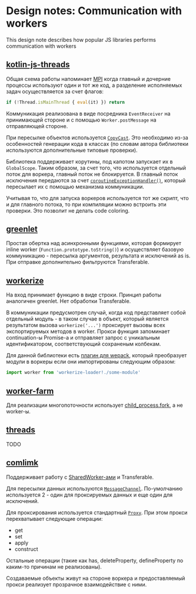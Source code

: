 # Design notes: Communication with workers

This design note describes how popular JS libraries performs communication with workers

## [kotlin-js-threads](https://github.com/Chainfire/kotlin-js-threads)

Общая схема работы напоминает [MPI](https://en.wikipedia.org/wiki/Message_Passing_Interface) когда главный и дочерние процессы используют один и тот же код, а разделение исполняемых задач осуществляется за счет флагов:

```js
if (!Thread.isMainThread { eval(it) }) return
```

Коммуникация реализована в виде посредника `EventReceiver` на принимающей стороне и с помощью `Worker.postMessage` на отправляющей стороне.

При пересылке объектов используется [`CopyCast`](https://github.com/Chainfire/kotlin-js-threads/blob/master/src/main/kotlin/eu/chainfire/kjs/threads/CopyCast.kt). Это необходимо из-за особенностей генерации кода в классах (по словам автора библиотеки используются дополнительные типовые проверки).

Библиотека поддерживает корутины, под капотом запускает их в `GlobalScope`. Таким образом, за счет того, что используется отдельный поток для воркера, главный поток не блокируется. В главный поток исключения передаются за счет [`coroutineExceptionHandler()`](https://github.com/Chainfire/kotlin-js-threads/blob/master/src/main/kotlin/eu/chainfire/kjs/threads/Thread.kt#L647), который пересылает их с помощью механизма коммуникации.

Учитывая то, что для запуска воркеров используется тот же скрипт, что и для главного потока, то при компиляции можно встроить эти проверки. Это позволит не делать code coloring.

## [greenlet](https://github.com/developit/greenlet)

Простая обертка над асинхронными функциями, которая формирует inline worker (`Function.prototype.toString()`) и осуществляет базовую коммуникацию - пересылка аргументов, результата и исключений as is. При отправке дополнительно фильтруются Transferable.

## [workerize](https://github.com/developit/workerize)

На вход принимает функцию в виде строки. Принцип работы аналогичен greenlet. Нет обработки Transferable.

В коммуникации предусмотрен случай, когда код представляет собой отдельный модуль - в таком случае в объект, который является результатом вызова `workerize('...')` проксирует вызовы всех экспортируемых методов в worker. Прокси функция запоминает continuation-ы Promise-а и отправляет запрос с уникальным идентификатором, соответствующий сохраненым колбекам.

Для данной библиотеки есть [плагин для wepack](https://github.com/developit/workerize-loader), который преобразует модули в воркеры если они импортированы следующим образом:

```js
import worker from 'workerize-loader!./some-module'
```

## [worker-farm](https://www.npmjs.com/package/worker-farm)

Для реализации многопоточности использует [child_process.fork](https://nodejs.org/api/child_process.html#child_processforkmodulepath-args-options), а не worker-ы.

## [threads](https://www.npmjs.com/package/threads)

TODO

## [comlimk](https://github.com/GoogleChromeLabs/comlink)

Поддерживает работу с [SharedWorker-ами](https://developer.mozilla.org/ru/docs/Web/API/SharedWorker) и  Transferable.

Для пересылки данных используются [`MessageChannel`](https://developer.mozilla.org/en-US/docs/Web/API/MessageChannel). По-умолчанию используется 2 - один для проксируемых данных и еще один для исключений.

Для проксирования используется стандартный [`Proxy`](https://developer.mozilla.org/ru/docs/Web/JavaScript/Reference/Global_Objects/Proxy). При этом прокси перехватывает следующие операции:
- get
- set
- apply
- construct

Остальные операции (такие как has, deleteProperty, defineProperty по каким-то причинам не реализованы).

Создаваемые объекты живут на стороне воркера и предоставляемый прокси реализует прозрачное взаимодействие с ними.